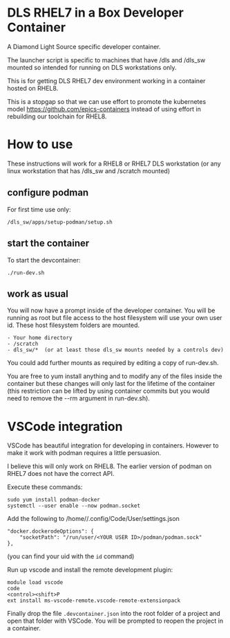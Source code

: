 DLS RHEL7 in a Box Developer Container
======================================

A Diamond Light Source specific developer container.

The launcher script is specific to machines that have /dls and /dls_sw mounted so intended for running on DLS workstations only.

This is for getting DLS RHEL7 dev environment working in a container hosted on  RHEL8.

This is a stopgap so that we can use effort to promote the kubernetes model https://github.com/epics-containers instead of using effort in rebuilding our toolchain for RHEL8.

How to use
==========

These instructions will work for a RHEL8 or RHEL7 DLS workstation (or
any linux workstation that has /dls_sw and /scratch mounted)

configure podman
----------------
For first time use only:

    /dls_sw/apps/setup-podman/setup.sh

start the container
-------------------

To start the devcontainer:

    ./run-dev.sh

work as usual
-------------

You will now have a prompt inside of the developer container. You will be
running as root but file access to the host filesystem
will use your own user id. These host filesystem folders are mounted.

    - Your home directory
    - /scratch
    - dls_sw/*  (or at least those dls_sw mounts needed by a controls dev)

You could add further mounts as required by editing a copy of run-dev.sh.

You are free to yum install anything and to modify any of the files inside
the container but these changes will only last for the lifetime of the
container (this restriction can be lifted by using container commits but
you would need to remove the --rm argument in run-dev.sh).

VSCode integration
==================

VSCode has beautiful integration for developing in containers. However to make
it work with podman requires a little persuasion.

I believe this will only work on RHEL8. The earlier version of podman on RHEL7
does not have the correct API.

Execute these commands:

    sudo yum install podman-docker
    systemctl --user enable --now podman.socket

Add the following to  /home/<YOUR USER NAME>/.config/Code/User/settings.json

    "docker.dockerodeOptions": {
        "socketPath": "/run/user/<YOUR USER ID>/podman/podman.sock"
    },

(you can find your uid with the `id` command)

Run up vscode and install the remote development plugin:

    module load vscode
    code
    <control><shift>P
    ext install ms-vscode-remote.vscode-remote-extensionpack

Finally drop the file `.devcontainer.json` into the root folder of a project
and open that folder with VSCode. You will be prompted to reopen the project
in a container.

